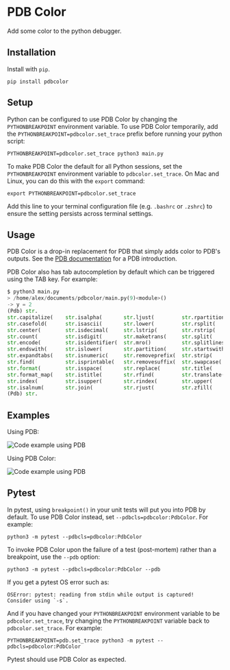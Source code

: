 # PDB Color

Add some color to the python debugger.

## Installation

Install with `pip`.

```shell
pip install pdbcolor
```

## Setup

Python can be configured to use PDB Color by changing the `PYTHONBREAKPOINT`
environment variable. To use PDB Color temporarily, add the 
`PYTHONBREAKPOINT=pdbcolor.set_trace` prefix before running your python script:

```shell
PYTHONBREAKPOINT=pdbcolor.set_trace python3 main.py
```

To make PDB Color the default for all Python sessions, set the
`PYTHONBREAKPOINT` environment variable to `pdbcolor.set_trace`. On Mac and
Linux, you can do this with the `export` command:

```shell
export PYTHONBREAKPOINT=pdbcolor.set_trace
```

Add this line to your terminal configuration file (e.g. `.bashrc` or `.zshrc`)
to ensure the setting persists across terminal settings.

## Usage

PDB Color is a drop-in replacement for PDB that simply adds color to PDB's
outputs. See the [PDB documentation](https://docs.python.org/3/library/pdb.html)
for a PDB introduction.

PDB Color also has tab autocompletion by default which can be triggered using
the TAB key. For example:

```python
$ python3 main.py
> /home/alex/documents/pdbcolor/main.py(9)<module>()
-> y = 2
(Pdb) str.
str.capitalize(    str.isalpha(       str.ljust(         str.rpartition(
str.casefold(      str.isascii(       str.lower(         str.rsplit(
str.center(        str.isdecimal(     str.lstrip(        str.rstrip(
str.count(         str.isdigit(       str.maketrans(     str.split(
str.encode(        str.isidentifier(  str.mro()          str.splitlines(
str.endswith(      str.islower(       str.partition(     str.startswith(
str.expandtabs(    str.isnumeric(     str.removeprefix(  str.strip(
str.find(          str.isprintable(   str.removesuffix(  str.swapcase(
str.format(        str.isspace(       str.replace(       str.title(
str.format_map(    str.istitle(       str.rfind(         str.translate(
str.index(         str.isupper(       str.rindex(        str.upper(
str.isalnum(       str.join(          str.rjust(         str.zfill(
(Pdb) str.
```

## Examples

Using PDB:

![Code example using PDB](images/before.png)

Using PDB Color:

![Code example using PDB](images/after.png)

## Pytest

In pytest, using `breakpoint()` in your unit tests will put you into PDB by
default. To use PDB Color instead, set `--pdbcls=pdbcolor:PdbColor`. For
example:

```shell
python3 -m pytest --pdbcls=pdbcolor:PdbColor
```

To invoke PDB Color upon the failure of a test (post-mortem) rather than a
breakpoint, use the `--pdb` option:

```shell
python3 -m pytest --pdbcls=pdbcolor:PdbColor --pdb
```

If you get a pytest OS error such as:

```shell
OSError: pytest: reading from stdin while output is captured!  Consider using `-s`.
```

And if you have changed your `PYTHONBREAKPOINT` environment variable to be
`pdbcolor.set_trace`, try changing the `PYTHONBREAKPOINT` variable back to
`pdbcolor.set_trace`. For example:

```shell
PYTHONBREAKPOINT=pdb.set_trace python3 -m pytest --pdbcls=pdbcolor:PdbColor
```

Pytest should use PDB Color as expected.
